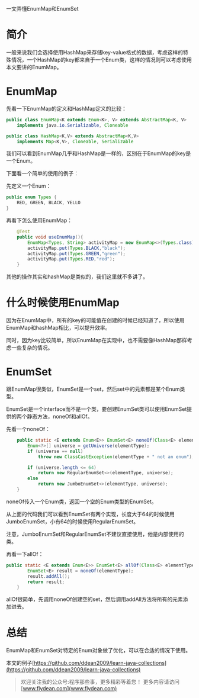 一文弄懂EnumMap和EnumSet

# 简介

一般来说我们会选择使用HashMap来存储key-value格式的数据，考虑这样的特殊情况，一个HashMap的key都来自于一个Enum类，这样的情况则可以考虑使用本文要讲的EnumMap。

# EnumMap

先看一下EnumMap的定义和HashMap定义的比较：

~~~java
public class EnumMap<K extends Enum<K>, V> extends AbstractMap<K, V>
    implements java.io.Serializable, Cloneable
~~~

~~~java
public class HashMap<K,V> extends AbstractMap<K,V>
    implements Map<K,V>, Cloneable, Serializable 
~~~

我们可以看到EnumMap几乎和HashMap是一样的，区别在于EnumMap的key是一个Enum。

下面看一个简单的使用的例子：

先定义一个Enum：

~~~java
public enum Types {
    RED, GREEN, BLACK, YELLO
}
~~~

再看下怎么使用EnumMap：

~~~java
    @Test
    public void useEnumMap(){
        EnumMap<Types, String> activityMap = new EnumMap<>(Types.class);
        activityMap.put(Types.BLACK,"black");
        activityMap.put(Types.GREEN,"green");
        activityMap.put(Types.RED,"red");
    }
~~~

其他的操作其实和hashMap是类似的，我们这里就不多讲了。

# 什么时候使用EnumMap

因为在EnumMap中，所有的key的可能值在创建的时候已经知道了，所以使用EnumMap和hashMap相比，可以提升效率。

同时，因为key比较简单，所以EnumMap在实现中，也不需要像HashMap那样考虑一些复杂的情况。

# EnumSet

跟EnumMap很类似，EnumSet是一个set，然后set中的元素都是某个Enum类型。

EnumSet是一个interface而不是一个类，要创建EnumSet类可以使用EnumSet提供的两个静态方法，noneOf和allOf。

先看一个noneOf：

~~~java
    public static <E extends Enum<E>> EnumSet<E> noneOf(Class<E> elementType) {
        Enum<?>[] universe = getUniverse(elementType);
        if (universe == null)
            throw new ClassCastException(elementType + " not an enum");

        if (universe.length <= 64)
            return new RegularEnumSet<>(elementType, universe);
        else
            return new JumboEnumSet<>(elementType, universe);
    }
~~~

noneOf传入一个Enum类，返回一个空的Enum类型的EnumSet。

从上面的代码我们可以看到EnumSet有两个实现，长度大于64的时候使用JumboEnumSet，小有64的时候使用RegularEnumSet。

注意，JumboEnumSet和RegularEnumSet不建议直接使用，他是内部使用的类。

再看一下allOf：

~~~java
public static <E extends Enum<E>> EnumSet<E> allOf(Class<E> elementType) {
        EnumSet<E> result = noneOf(elementType);
        result.addAll();
        return result;
    }
~~~

allOf很简单，先调用noneOf创建空的set，然后调用addAll方法将所有的元素添加进去。

# 总结

EnumMap和EnumSet对特定的Enum对象做了优化，可以在合适的情况下使用。

本文的例子[https://github.com/ddean2009/learn-java-collections](https://github.com/ddean2009/learn-java-collections)

> 欢迎关注我的公众号:程序那些事，更多精彩等着您！
> 更多内容请访问 [www.flydean.com](www.flydean.com)





